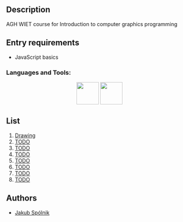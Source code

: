 <!-- <img width="100%" src="assets/banner.gif"> -->

## Description

AGH WIET course for Introduction to computer graphics programming

## Entry requirements

- JavaScript basics

<h3 align="left">Languages and Tools:</h3>
<p align="center">
<img height="60" src="https://cdn.freebiesupply.com/logos/large/2x/logo-javascript-logo-png-transparent.png" />
<img height="60" src="https://cdn.dribbble.com/users/122342/screenshots/1071387/threejs.png" />
</p>

## List

1. [Drawing](lab_1)
2. [TODO](lab_2)
3. [TODO](lab_3)
4. [TODO](lab_4)
5. [TODO](lab_5)
6. [TODO](lab_6)
7. [TODO](lab_7)
8. [TODO](lab_8)

## Authors

- [Jakub Spólnik](https://github.com/lawos98)
